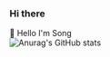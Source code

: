 ### Hi there 
👋 Hello I'm Song<br>
![Anurag's GitHub stats](https://github-readme-stats.vercel.app/api?username=MS9393&theme=github_dark&show_icons=true)
